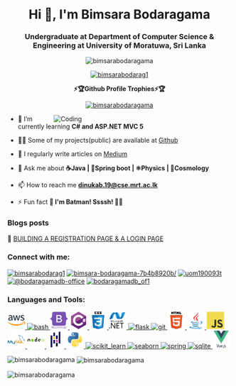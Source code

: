 <h1 align="center">Hi 👋, I'm Bimsara Bodaragama</h1>
<h3 align="center">Undergraduate at Department of Computer Science & Engineering at University of Moratuwa, Sri Lanka</h3>

<p align="center"> <img src="https://komarev.com/ghpvc/?username=bimsarabodaragama&label=Profile%20views&color=0e75b6&style=flat" alt="bimsarabodaragama" /> </p>

<p align="center"> <a href="https://twitter.com/bimsarabodarag1" target="blank"><img src="https://img.shields.io/twitter/follow/bimsarabodarag1?logo=twitter&style=for-the-badge" alt="bimsarabodarag1" /></a> </p>

**<p align="center">⚡🏆Github Profile Trophies⚡🏆</p>**
<p align="center"> <a href="https://github.com/ryo-ma/github-profile-trophy"><img src="https://github-profile-trophy.vercel.app/?username=bimsarabodaragama" alt="bimsarabodaragama" /></a> </p>

<img align="right" alt="Coding" width="400" src="https://cdn.dribbble.com/users/1162077/screenshots/3848914/programmer.gif">




- 🌱 I’m currently learning **C# and ASP.NET MVC 5**

- 👨‍💻 Some of my projects(public) are available at [Github](https://github.com/BimsaraBodaragama)

- 📝 I regularly write articles on [Medium](https://medium.com/@bodaragamadb-office)

- 💬 Ask me about **☕Java | 🍃Spring boot | ⚛️Physics | 🌌Cosmology**

- 📫 How to reach me **dinukab.19@cse.mrt.ac.lk**

- ⚡ Fun fact **🦇 I'm Batman! Ssssh! 🤫😉**

### Blogs posts
📝 [BUILDING A REGISTRATION PAGE & A LOGIN PAGE](https://bodaragamadb-office.medium.com/building-a-registration-page-a-login-page-using-spring-boot-spring-data-jpa-spring-security-9d2349cb853a)

<h3 align="left">Connect with me:</h3>
<p align="left">
<a href="https://twitter.com/bimsarabodarag1" target="blank"><img align="center" src="https://raw.githubusercontent.com/rahuldkjain/github-profile-readme-generator/master/src/images/icons/Social/twitter.svg" alt="bimsarabodarag1" height="30" width="40" /></a>
<a href="https://linkedin.com/in/bimsara-bodaragama-7b4b8920b/" target="blank"><img align="center" src="https://raw.githubusercontent.com/rahuldkjain/github-profile-readme-generator/master/src/images/icons/Social/linked-in-alt.svg" alt="bimsara-bodaragama-7b4b8920b/" height="30" width="40" /></a>
<a href="https://kaggle.com/uom190093t" target="blank"><img align="center" src="https://raw.githubusercontent.com/rahuldkjain/github-profile-readme-generator/master/src/images/icons/Social/kaggle.svg" alt="uom190093t" height="30" width="40" /></a>
<a href="https://medium.com/@bodaragamadb-office" target="blank"><img align="center" src="https://raw.githubusercontent.com/rahuldkjain/github-profile-readme-generator/master/src/images/icons/Social/medium.svg" alt="@bodaragamadb-office" height="30" width="40" /></a>
<a href="https://www.hackerrank.com/bodaragamadb_of1" target="blank"><img align="center" src="https://raw.githubusercontent.com/rahuldkjain/github-profile-readme-generator/master/src/images/icons/Social/hackerrank.svg" alt="bodaragamadb_of1" height="30" width="40" /></a>
</p>

<h3 align="left">Languages and Tools:</h3>
<p align="left"> <a href="https://aws.amazon.com" target="_blank" rel="noreferrer"> <img src="https://raw.githubusercontent.com/devicons/devicon/master/icons/amazonwebservices/amazonwebservices-original-wordmark.svg" alt="aws" width="40" height="40"/> </a> <a href="https://www.gnu.org/software/bash/" target="_blank" rel="noreferrer"> <img src="https://www.vectorlogo.zone/logos/gnu_bash/gnu_bash-icon.svg" alt="bash" width="40" height="40"/> </a> <a href="https://getbootstrap.com" target="_blank" rel="noreferrer"> <img src="https://raw.githubusercontent.com/devicons/devicon/master/icons/bootstrap/bootstrap-plain-wordmark.svg" alt="bootstrap" width="40" height="40"/> </a> <a href="https://www.w3schools.com/cs/" target="_blank" rel="noreferrer"> <img src="https://raw.githubusercontent.com/devicons/devicon/master/icons/csharp/csharp-original.svg" alt="csharp" width="40" height="40"/> </a> <a href="https://www.w3schools.com/css/" target="_blank" rel="noreferrer"> <img src="https://raw.githubusercontent.com/devicons/devicon/master/icons/css3/css3-original-wordmark.svg" alt="css3" width="40" height="40"/> </a> <a href="https://dotnet.microsoft.com/" target="_blank" rel="noreferrer"> <img src="https://raw.githubusercontent.com/devicons/devicon/master/icons/dot-net/dot-net-original-wordmark.svg" alt="dotnet" width="40" height="40"/> </a> <a href="https://flask.palletsprojects.com/" target="_blank" rel="noreferrer"> <img src="https://www.vectorlogo.zone/logos/pocoo_flask/pocoo_flask-icon.svg" alt="flask" width="40" height="40"/> </a> <a href="https://git-scm.com/" target="_blank" rel="noreferrer"> <img src="https://www.vectorlogo.zone/logos/git-scm/git-scm-icon.svg" alt="git" width="40" height="40"/> </a> <a href="https://www.w3.org/html/" target="_blank" rel="noreferrer"> <img src="https://raw.githubusercontent.com/devicons/devicon/master/icons/html5/html5-original-wordmark.svg" alt="html5" width="40" height="40"/> </a> <a href="https://www.java.com" target="_blank" rel="noreferrer"> <img src="https://raw.githubusercontent.com/devicons/devicon/master/icons/java/java-original.svg" alt="java" width="40" height="40"/> </a> <a href="https://developer.mozilla.org/en-US/docs/Web/JavaScript" target="_blank" rel="noreferrer"> <img src="https://raw.githubusercontent.com/devicons/devicon/master/icons/javascript/javascript-original.svg" alt="javascript" width="40" height="40"/> </a> <a href="https://www.mysql.com/" target="_blank" rel="noreferrer"> <img src="https://raw.githubusercontent.com/devicons/devicon/master/icons/mysql/mysql-original-wordmark.svg" alt="mysql" width="40" height="40"/> </a> <a href="https://nodejs.org" target="_blank" rel="noreferrer"> <img src="https://raw.githubusercontent.com/devicons/devicon/master/icons/nodejs/nodejs-original-wordmark.svg" alt="nodejs" width="40" height="40"/> </a> <a href="https://pandas.pydata.org/" target="_blank" rel="noreferrer"> <img src="https://raw.githubusercontent.com/devicons/devicon/2ae2a900d2f041da66e950e4d48052658d850630/icons/pandas/pandas-original.svg" alt="pandas" width="40" height="40"/> </a> <a href="https://www.python.org" target="_blank" rel="noreferrer"> <img src="https://raw.githubusercontent.com/devicons/devicon/master/icons/python/python-original.svg" alt="python" width="40" height="40"/> </a> <a href="https://scikit-learn.org/" target="_blank" rel="noreferrer"> <img src="https://upload.wikimedia.org/wikipedia/commons/0/05/Scikit_learn_logo_small.svg" alt="scikit_learn" width="40" height="40"/> </a> <a href="https://seaborn.pydata.org/" target="_blank" rel="noreferrer"> <img src="https://seaborn.pydata.org/_images/logo-mark-lightbg.svg" alt="seaborn" width="40" height="40"/> </a> <a href="https://spring.io/" target="_blank" rel="noreferrer"> <img src="https://www.vectorlogo.zone/logos/springio/springio-icon.svg" alt="spring" width="40" height="40"/> </a> <a href="https://www.sqlite.org/" target="_blank" rel="noreferrer"> <img src="https://www.vectorlogo.zone/logos/sqlite/sqlite-icon.svg" alt="sqlite" width="40" height="40"/> </a> <a href="https://vuejs.org/" target="_blank" rel="noreferrer"> <img src="https://raw.githubusercontent.com/devicons/devicon/master/icons/vuejs/vuejs-original-wordmark.svg" alt="vuejs" width="40" height="40"/> </a> </p>

<p><img align="left" src="https://github-readme-stats.vercel.app/api/top-langs?username=bimsarabodaragama&show_icons=true&locale=en&layout=compact" alt="bimsarabodaragama" /></p>

<p>&nbsp;<img align="center" src="https://github-readme-stats.vercel.app/api?username=bimsarabodaragama&show_icons=true&locale=en" alt="bimsarabodaragama" /></p>

<p><img align="center" src="https://github-readme-streak-stats.herokuapp.com/?user=bimsarabodaragama&" alt="bimsarabodaragama" /></p>
